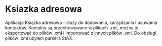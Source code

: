 # Ksiazka adresowa

Aplikacja Książka adresowa - służy do dodawania, zarządzania i usuwania kontaktów. 
Kontakty są przechowywane w plikach .xml, można je eksportować do plików .xml i importować z innych plików .xml.
Do obsługi plików .xml użyłem parsera StAX.
